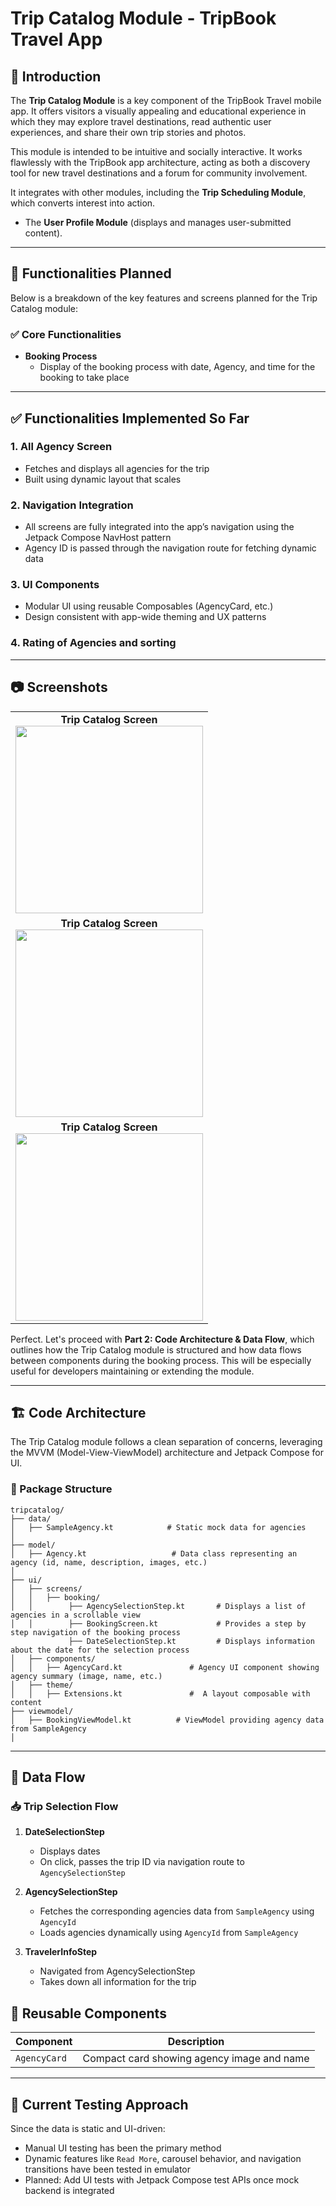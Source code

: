 # Trip Catalog Module - TripBook Travel App

## 📘 Introduction
The **Trip Catalog Module** is a key component of the TripBook Travel mobile app.  It offers visitors a visually appealing and educational experience in which they may explore travel destinations, read authentic user experiences, and share their own trip stories and photos.

This module is intended to be intuitive and socially interactive.  It works flawlessly with the TripBook app architecture, acting as both a discovery tool for new travel destinations and a forum for community involvement.


It integrates with other modules, including the **Trip Scheduling Module**, which converts interest into action.
- The **User Profile Module** (displays and manages user-submitted content).

---

## 🔧 Functionalities Planned

Below is a breakdown of the key features and screens planned for the Trip Catalog module:

### ✅ Core Functionalities

- **Booking Process**
    - Display of the booking process with date, Agency, and time for the booking to take place 


---

## ✅ Functionalities Implemented So Far


### 1. **All Agency Screen**
- Fetches and displays all agencies for the trip
- Built using dynamic layout that scales

### 2. **Navigation Integration**
- All screens are fully integrated into the app’s navigation using the Jetpack Compose NavHost pattern
- Agency ID is passed through the navigation route for fetching dynamic data

### 3. **UI Components**
- Modular UI using reusable Composables (AgencyCard, etc.)
- Design consistent with app-wide theming and UX patterns

### 4. **Rating of Agencies and sorting**


---

## 📷 Screenshots

<table>
  <tr>
    <td align="center">
      <strong>Trip Catalog Screen</strong><br>
      <img src="images/AgencyBook.png" width="300px">
    </td>
  <tr>
    <td align="center">
      <strong>Trip Catalog Screen</strong><br>
      <img src="images/TravellerBook.png" width="300px">
    </td>
  <tr>
    <td align="center">
      <strong>Trip Catalog Screen</strong><br>
      <img src="images/TravellerInfos.png" width="300px">
    </td>
</table>


Perfect. Let's proceed with **Part 2: Code Architecture & Data Flow**, which outlines how the Trip Catalog module is structured and how data flows between components during the booking process. This will be especially useful for developers maintaining or extending the module.

---

## 🏗️ Code Architecture

The Trip Catalog module follows a clean separation of concerns, leveraging the MVVM (Model-View-ViewModel) architecture and Jetpack Compose for UI.

### 📁 Package Structure

```plaintext
tripcatalog/
├── data/
│   ├── SampleAgency.kt            # Static mock data for agencies
│   
├── model/
│   ├── Agency.kt                   # Data class representing an agency (id, name, description, images, etc.)
│
├── ui/
│   ├── screens/
│   │   ├── booking/     
│   │        ├── AgencySelectionStep.kt       # Displays a list of agencies in a scrollable view
│   │        ├── BookingScreen.kt             # Provides a step by step navigation of the booking process
             ├── DateSelectionStep.kt         # Displays information about the date for the selection process
│   ├── components/
│   │   ├── AgencyCard.kt               # Agency UI component showing agency summary (image, name, etc.)
│   ├── theme/
│   │   ├── Extensions.kt               #  A layout composable with content
├── viewmodel/
│   ├── BookingViewModel.kt          # ViewModel providing agency data from SampleAgency
│ 
````

---

## 🔁 Data Flow

### 📥 Trip Selection Flow

1. **DateSelectionStep**

    * Displays dates 
    * On click, passes the trip ID via navigation route to `AgencySelectionStep`

2. **AgencySelectionStep**

    * Fetches the corresponding agencies data from `SampleAgency` using `AgencyId`
    * Loads agencies dynamically using `AgencyId` from `SampleAgency`

3. **TravelerInfoStep**

    * Navigated from AgencySelectionStep
    * Takes down all information for the trip


## 🧩 Reusable Components

| Component      | Description                                                     |
|----------------|-----------------------------------------------------------------|
| `AgencyCard`   | Compact card showing agency image and name                      |



---

## 🧪 Current Testing Approach

Since the data is static and UI-driven:

* Manual UI testing has been the primary method
* Dynamic features like `Read More`, carousel behavior, and navigation transitions have been tested in emulator
* Planned: Add UI tests with Jetpack Compose test APIs once mock backend is integrated




